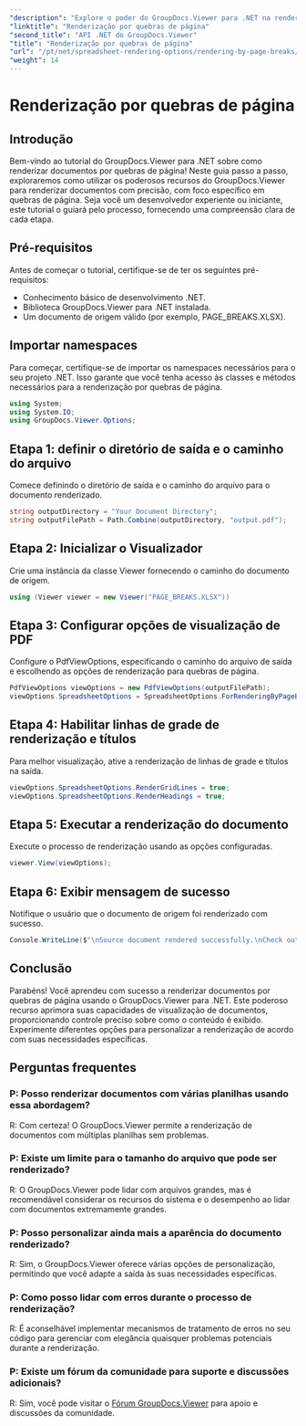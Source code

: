 ```yaml
---
"description": "Explore o poder do GroupDocs.Viewer para .NET na renderização precisa de documentos. Siga nosso tutorial passo a passo para renderização por quebras de página."
"linktitle": "Renderização por quebras de página"
"second_title": "API .NET do GroupDocs.Viewer"
"title": "Renderização por quebras de página"
"url": "/pt/net/spreadsheet-rendering-options/rendering-by-page-breaks/"
"weight": 14
---
```


# Renderização por quebras de página

## Introdução
Bem-vindo ao tutorial do GroupDocs.Viewer para .NET sobre como renderizar documentos por quebras de página! Neste guia passo a passo, exploraremos como utilizar os poderosos recursos do GroupDocs.Viewer para renderizar documentos com precisão, com foco específico em quebras de página. Seja você um desenvolvedor experiente ou iniciante, este tutorial o guiará pelo processo, fornecendo uma compreensão clara de cada etapa.
## Pré-requisitos
Antes de começar o tutorial, certifique-se de ter os seguintes pré-requisitos:
- Conhecimento básico de desenvolvimento .NET.
- Biblioteca GroupDocs.Viewer para .NET instalada.
- Um documento de origem válido (por exemplo, PAGE_BREAKS.XLSX).
## Importar namespaces
Para começar, certifique-se de importar os namespaces necessários para o seu projeto .NET. Isso garante que você tenha acesso às classes e métodos necessários para a renderização por quebras de página.
```csharp
using System;
using System.IO;
using GroupDocs.Viewer.Options;
```
## Etapa 1: definir o diretório de saída e o caminho do arquivo
Comece definindo o diretório de saída e o caminho do arquivo para o documento renderizado.
```csharp
string outputDirectory = "Your Document Directory";
string outputFilePath = Path.Combine(outputDirectory, "output.pdf");
```
## Etapa 2: Inicializar o Visualizador
Crie uma instância da classe Viewer fornecendo o caminho do documento de origem.
```csharp
using (Viewer viewer = new Viewer("PAGE_BREAKS.XLSX"))
```
## Etapa 3: Configurar opções de visualização de PDF
Configure o PdfViewOptions, especificando o caminho do arquivo de saída e escolhendo as opções de renderização para quebras de página.
```csharp
PdfViewOptions viewOptions = new PdfViewOptions(outputFilePath);
viewOptions.SpreadsheetOptions = SpreadsheetOptions.ForRenderingByPageBreaks();
```
## Etapa 4: Habilitar linhas de grade de renderização e títulos
Para melhor visualização, ative a renderização de linhas de grade e títulos na saída.
```csharp
viewOptions.SpreadsheetOptions.RenderGridLines = true;
viewOptions.SpreadsheetOptions.RenderHeadings = true;
```
## Etapa 5: Executar a renderização do documento
Execute o processo de renderização usando as opções configuradas.
```csharp
viewer.View(viewOptions);
```
## Etapa 6: Exibir mensagem de sucesso
Notifique o usuário que o documento de origem foi renderizado com sucesso.
```csharp
Console.WriteLine($"\nSource document rendered successfully.\nCheck output in {outputDirectory}.");
```
## Conclusão
Parabéns! Você aprendeu com sucesso a renderizar documentos por quebras de página usando o GroupDocs.Viewer para .NET. Este poderoso recurso aprimora suas capacidades de visualização de documentos, proporcionando controle preciso sobre como o conteúdo é exibido. Experimente diferentes opções para personalizar a renderização de acordo com suas necessidades específicas.
## Perguntas frequentes
### P: Posso renderizar documentos com várias planilhas usando essa abordagem?
R: Com certeza! O GroupDocs.Viewer permite a renderização de documentos com múltiplas planilhas sem problemas.
### P: Existe um limite para o tamanho do arquivo que pode ser renderizado?
R: O GroupDocs.Viewer pode lidar com arquivos grandes, mas é recomendável considerar os recursos do sistema e o desempenho ao lidar com documentos extremamente grandes.
### P: Posso personalizar ainda mais a aparência do documento renderizado?
R: Sim, o GroupDocs.Viewer oferece várias opções de personalização, permitindo que você adapte a saída às suas necessidades específicas.
### P: Como posso lidar com erros durante o processo de renderização?
R: É aconselhável implementar mecanismos de tratamento de erros no seu código para gerenciar com elegância quaisquer problemas potenciais durante a renderização.
### P: Existe um fórum da comunidade para suporte e discussões adicionais?
R: Sim, você pode visitar o [Fórum GroupDocs.Viewer](https://forum.groupdocs.com/c/viewer/9) para apoio e discussões da comunidade.